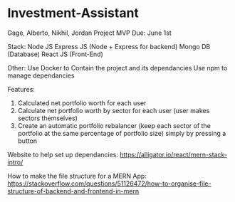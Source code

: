 # Investment-Assistant
Gage, Alberto, Nikhil, Jordan
Project MVP Due: June 1st

Stack:
Node JS
Express JS (Node + Express for backend)
Mongo DB (Database)
React JS (Front-End)

Other:
Use Docker to Contain the project and its dependancies
Use npm to manage dependancies

Features:
1. Calculated net portfolio worth for each user
2. Calculate net portfolio worth by sector for each user (user makes sectors themselves)
3. Create an automatic portfolio rebalancer (keep each sector of the portfolio at the same percentage
of portfolio size) simply by pressing a button

Website to help set up dependancies:
https://alligator.io/react/mern-stack-intro/

How to make the file structure for a MERN App:
https://stackoverflow.com/questions/51126472/how-to-organise-file-structure-of-backend-and-frontend-in-mern